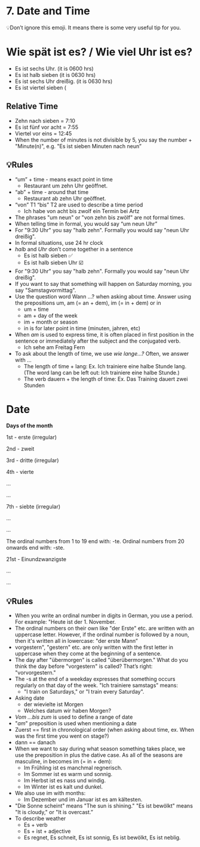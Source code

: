 # 7. Date and Time

💡Don’t ignore this emoji. It means there is some very useful tip for you.

# Wie spät ist es? / Wie viel Uhr ist es?

- Es ist sechs Uhr. (it is 0600 hrs)
- Es ist halb sieben (it is 0630 hrs)
- Es ist sechs Uhr dreißig. (it is 0630 hrs)
- Es ist viertel sieben (

## Relative Time

- Zehn nach sieben = 7:10
- Es ist fünf vor acht = 7:55
- Viertel vor eins = 12:45
- When the number of minutes is not divisible by 5, you say the number + "Minute(n)", e.g. "Es ist sieben Minuten nach neun”

## 💡Rules

- “um” + time - means exact point in time
    - Restaurant um zehn Uhr geöffnet.
- “ab” + time - around that time
    - Restaurant ab zehn Uhr geöffnet.
- “von” T1 “bis” T2 are used to describe a time period
    - Ich habe von acht bis zwolf ein Termin bei Artz
- The phrases "um neun" or "von zehn bis zwölf" are not formal times.
- When telling time in formal, you would say “um neun Uhr”
- For "9:30 Uhr" you say "halb zehn". Formally you would say "neun Uhr dreißig".
- In formal situations, use 24 hr clock
- _halb_ and _Uhr_ don’t come together in a sentence
    - Es ist halb sieben ✅
    - Es ist halb sieben Uhr ☑️
- For "9:30 Uhr" you say "halb zehn". Formally you would say "neun Uhr dreißig".
- If you want to say that something will happen on Saturday morning, you say "Samstagvormittag".
- Use the question word Wann …? when asking about time. Answer using the prepositions um, am (= an + dem), im (= in + dem) or in
    - um + time
    - am + day of the week
    - im + month or season
    - in is for later point in time (minuten, jahren, etc)
- When _am_ is used to express time, it is often placed in first position in the sentence or immediately after the subject and the conjugated verb.
    - Ich sehe am Freitag Fern
- To ask about the length of time, we use _wie lange…?_ Often, we answer with ...
    - The length of time + lang: Ex. Ich trainiere eine halbe Stunde lang. (The word lang can be left out: Ich trainiere eine halbe Stunde.)
    - The verb dauern + the length of time: Ex. Das Training dauert zwei Stunden

# Date

**Days of the month**

1st - erste (irregular)

2nd - zweit

3rd - dritte (irregular)

4th - vierte

…

…

7th - siebte (irregular)

…

…

The ordinal numbers from 1 to 19 end with: -te. Ordinal numbers from 20 onwards end with: -ste.

21st - Einundzwanzigste

…

…

## 💡Rules

- When you write an ordinal number in digits in German, you use a period. For example: "Heute ist der 1. November.
- The ordinal numbers on their own like "der Erste" etc. are written with an uppercase letter. However, if the ordinal number is followed by a noun, then it's written all in lowercase: "der erste Mann”
- vorgestern", "gestern" etc. are only written with the first letter in uppercase when they come at the beginning of a sentence.
- The day after "übermorgen" is called "überübermorgen." What do you think the day before "vorgestern" is called? That’s right: "vorvorgestern."
- The -s at the end of a weekday expresses that something occurs regularly on that day of the week. "Ich trainiere samstags" means:
    - "I train on Saturdays," or "I train every Saturday".
- Asking date
    - der wievielte ist Morgen
    - Welches datum wir haben Morgen?
- _Vom …bis zum_ is used to define a range of date
- "_am_" preposition is used when mentioning a date
- Zuerst == first in chronological order (when asking about time, ex. When was the first time you went on stage?)
- dann == danach
- When we want to say during what season something takes place, we use the preposition in plus the dative case. As all of the seasons are masculine, in becomes im (= in + dem):
    - Im Frühling ist es manchmal regnerisch.
    - Im Sommer ist es warm und sonnig.
    - Im Herbst ist es nass und windig.
    - Im Winter ist es kalt und dunkel.
- We also use im with months:
    - Im Dezember und im Januar ist es am kältesten.
- "Die Sonne scheint" means "The sun is shining." "Es ist bewölkt" means "It is cloudy," or "It is overcast.”
- To describe weather
    - Es + verb
    - Es + ist + adjective
    - Es regnet, Es schneit, Es ist sonnig, Es ist bewölkt, Es ist neblig.